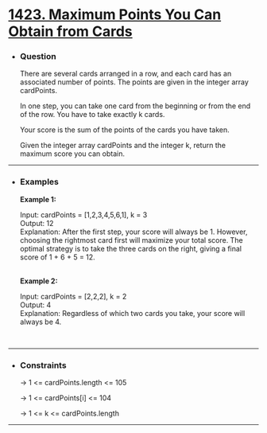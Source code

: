 <a href="https://leetcode.com/problems/maximum-points-you-can-obtain-from-cards/"><h1> 1423. Maximum Points You Can Obtain from Cards </h1></a>

- <h3>Question</h3>
    There are several cards arranged in a row, and each card has an associated number of points. The points are given in the integer array cardPoints.

    In one step, you can take one card from the beginning or from the end of the row. You have to take exactly k cards.

    Your score is the sum of the points of the cards you have taken.

    Given the integer array cardPoints and the integer k, return the maximum score you can obtain.
<hr>

- <h3>Examples</h3>
    <div>
    <b>Example 1:</b>

    <!-- ![example-1](images/) -->

    Input: cardPoints = [1,2,3,4,5,6,1], k = 3<br>
    Output: 12 <br>
    Explanation: After the first step, your score will always be 1. However, choosing the rightmost card first will maximize your total score. The optimal strategy is to take the three cards on the right, giving a final score of 1 + 6 + 5 = 12.
    </div>
    <br>
    <div>
    <b>Example 2:</b>

    Input: cardPoints = [2,2,2], k = 2<br>
    Output: 4 <br>
    Explanation: Regardless of which two cards you take, your score will always be 4.
    </div>
    <br>
<hr>

- <h3>Constraints</h3>
    → 1 <= cardPoints.length <= 105
    
    → 1 <= cardPoints[i] <= 104
    
    → 1 <= k <= cardPoints.length
<hr>

